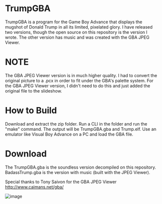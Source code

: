 # TrumpGBA
TrumpGBA is a program for the Game Boy Advance that displays the mugshot of Donald Trump in all its limited, pixelated glory.
I have released two versions, though the open source on this repository is the version I wrote. The other version has music and
was created with the GBA JPEG Viewer.

# NOTE
The GBA JPEG Viewer version is in much higher quality. I had to convert the original picture to a .pcx in order to fit under the
GBA's palette system. For the GBA JPEG Viewer version, I didn't need to do this and just added the original file to the slideshow.

# How to Build
Download and extract the zip folder. Run a CLI in the folder and run the "make" command. The output will be TrumpGBA.gba and
Trump.elf. Use an emulator like Visual Boy Advance on a PC and load the GBA file.

# Download
The TrumpGBA.gba is the soundless version decompiled on this repository. BadassTrump.gba is the version with music (built with the JPEG
Viewer).

Special thanks to Tony Saivon for the GBA JPEG Viewer
http://www.caimans.net/gba/

![image](https://github.com/Tenor-Z/TrumpGBA/assets/55516164/7dc9797f-ad42-47fb-b502-4fb2272ebf5d)


